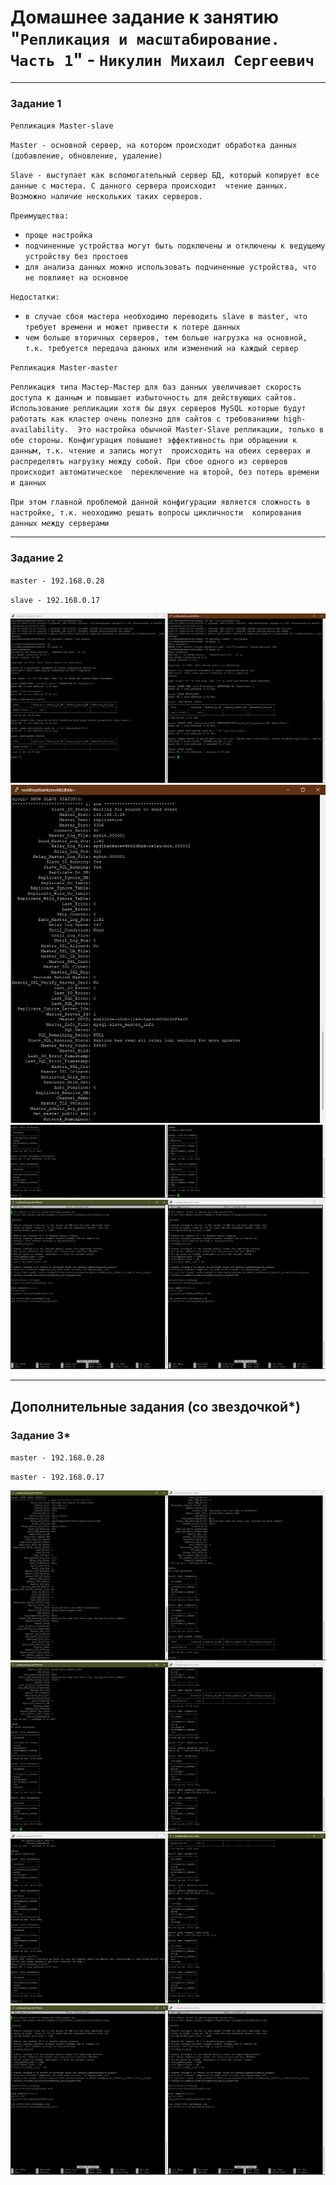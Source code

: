 # Домашнее задание к занятию "`Репликация и масштабирование. Часть 1`" - `Никулин Михаил Сергеевич`



---

### Задание 1

`Репликация Master-slave`

`Master - основной сервер, на котором происходит обработка данных (добавление, обновление, удаление)`

`Slave - выступает как вспомогательный сервер БД, который копирует все данные с мастера. С данного сервера происходит 
чтение данных. Возможно наличие нескольких таких серверов.`

`Преимущества:`
* `проще настройка`
* `подчиненные устройства могут быть подключены и отключены к ведущему устройству без простоев`
* `для анализа данных можно использовать подчиненные устройства, что не повлияет на основное`

`Недостатки:`
* `в случае сбоя мастера необходимо переводить slave в master, что требует времени и может привести к потере данных`
* `чем больше вторичных серверов, тем больше нагрузка на основной, т.к. требуется передача данных или изменений на каждый сервер`


`Репликация Master-master`

`Репликация типа Мастер-Мастер для баз данных увеличивает скорость доступа к данным и повышает избыточность для действующих сайтов. 
Использование репликации хотя бы двух серверов MySQL которые будут работать как кластер очень полезно для сайтов с требованиями high-availability. 
Это настройка обычной Master-Slave репликации, только в обе стороны. Конфигурация повышиет эффективность при обращении к данным, т.к. чтение и запись могут 
происходить на обеих серверах и распределять нагрузку между собой. При сбое одного из серверов происходит автоматическое 
переключение на второй, без потерь времени и данных`

`При этом главной проблемой данной конфигурации является сложность в настройке, т.к. неоходимо решать вопросы цикличности 
копирования данных между серверами`


---

### Задание 2

`master - 192.168.0.28`

`slave - 192.168.0.17`

![task_2_1.png](img%2Ftask_2_1.png)
![task_2_2.png](img%2Ftask_2_2.png)
![task_2_3.png](img%2Ftask_2_3.png)
![task_2_4.png](img%2Ftask_2_4.png)


---

## Дополнительные задания (со звездочкой*)


### Задание 3*

`master - 192.168.0.28`

`master - 192.168.0.17`


![task_3_1.png](img%2Ftask_3_1.png)
![task_3_2.png](img%2Ftask_3_2.png)
![task_3_3.png](img%2Ftask_3_3.png)
![task_3_4.png](img%2Ftask_3_4.png)
